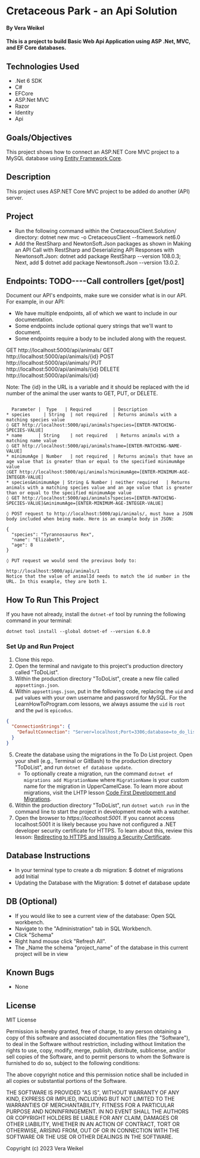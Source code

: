 #  Cretaceous Park - an Api Solution

#### By Vera Weikel 

#### This is a project to build Basic Web Api Application using ASP .Net, MVC, and EF Core databases.

## Technologies Used

* .Net 6 SDK
* C#
* EFCore
* ASP.Net MVC
* Razor
* Identity
* Api

## Goals/Objectives

This project shows how to connect an ASP.NET Core MVC project to a MySQL database using [Entity Framework Core](https://learn.microsoft.com/en-us/ef/core/).

## Description

This project uses ASP.NET Core MVC project to be added do another (API) server.

## Project 

* Run the following command within the CretaceousClient.Solution/ directory: dotnet new mvc -o CretaceousClient --framework net6.0
* Add the RestSharp and NewtonSoft.Json packages as shown in Making an API Call with RestSharp and Deserializing API Responses with Newtonsoft.Json: dotnet add package RestSharp --version 108.0.3; Next, add $ dotnet add package Newtonsoft.Json --version 13.0.2.

## Endpoints: TODO----Call controllers [get/post]

 Document our API's endpoints, make sure we consider what is in our API. For example, in our API:

* We have multiple endpoints, all of which we want to include in our documentation.
* Some endpoints include optional query strings that we'll want to document.
* Some endpoints require a body to be included along with the request.

GET http://localhost:5000/api/animals/
GET http://localhost:5000/api/animals/{id}
POST http://localhost:5000/api/animals/
PUT http://localhost:5000/api/animals/{id}
DELETE http://localhost:5000/api/animals/{id}

Note: The {id} in the URL is a variable and it should be replaced with the id number of the animal the user wants to GET, PUT, or DELETE.

```

  Parameter	|  Type   |	Required	    | Description
* species	  | String	| not required	| Returns animals with a matching species value
◊ GET http://localhost:5000/api/animals?species=[ENTER-MATCHING-SPECIES-VALUE]
* name	    | String	| not required	 | Returns animals with a matching name value
◊ GET http://localhost:5000/api/animals?name=[ENTER-MATCHING-NAME-VALUE]
* minimumAge | Number	| not required  | Returns animals that have an age value that is greater than or equal to the specified minimumAge value
◊GET http://localhost:5000/api/animals?minimumAge=[ENTER-MINIMUM-AGE-INTEGER-VALUE]
* species&minimumAge | String & Number | neither required	| Returns animals with a matching species value and an age value that is greater than or equal to the specified minimumAge value
◊ GET http://localhost:5000/api/animals?species=[ENTER-MATCHING-SPECIES-VALUE]&minimumAge=[ENTER-MINIMUM-AGE-INTEGER-VALUE]

◊ POST request to http://localhost:5000/api/animals/, must have a JSON body included when being made. Here is an example body in JSON:

{
  "species": "Tyrannosaurus Rex",
  "name": "Elizabeth",
  "age": 8
}

◊ PUT request we would send the previous body to:

http://localhost:5000/api/animals/1
Notice that the value of animalId needs to match the id number in the URL. In this example, they are both 1.
``` 

## How To Run This Project

If you have not already, install the `dotnet-ef` tool by running the following command in your terminal:

```
dotnet tool install --global dotnet-ef --version 6.0.0
```

### Set Up and Run Project

1. Clone this repo.
2. Open the terminal and navigate to this project's production directory called "ToDoList".
3. Within the production directory "ToDoList", create a new file called `appsettings.json`.
4. Within `appsettings.json`, put in the following code, replacing the `uid` and `pwd` values with your own username and password for MySQL. For the LearnHowToProgram.com lessons, we always assume the `uid` is `root` and the `pwd` is `epicodus`.

```json
{
  "ConnectionStrings": {
    "DefaultConnection": "Server=localhost;Port=3306;database=to_do_list_with_auth;uid=root;pwd=epicodus;"
  }
}
```

5. Create the database using the migrations in the To Do List project. Open your shell (e.g., Terminal or GitBash) to the production directory "ToDoList", and run `dotnet ef database update`. 
    - To optionally create a migration, run the command `dotnet ef migrations add MigrationName` where `MigrationName` is your custom name for the migration in UpperCamelCase. To learn more about migrations, visit the LHTP lesson [Code First Development and Migrations](https://www.learnhowtoprogram.com/c-and-net-part-time/many-to-many-relationships/code-first-development-and-migrations).
6. Within the production directory "ToDoList", run `dotnet watch run` in the command line to start the project in development mode with a watcher.
4. Open the browser to _https://localhost:5001_. If you cannot access localhost:5001 it is likely because you have not configured a .NET developer security certificate for HTTPS. To learn about this, review this lesson: [Redirecting to HTTPS and Issuing a Security Certificate](https://www.learnhowtoprogram.com/lessons/redirecting-to-https-and-issuing-a-security-certificate).

## Database Instructions 

* In your terminal type to create a db migration: $ dotnet ef migrations add Initial
* Updating the Database with the Migration: $ dotnet ef database update

## DB (Optional)

* If you would like to see a current view of the database: Open SQL workbench.
* Navigate to the "Administration" tab in SQL Workbench.
* Click "Schema" 
* Right hand mouse click "Refresh All".
* The _Name the schema "project_name" of the database in this current project will be in view

## Known Bugs

* None

## License

MIT License

Permission is hereby granted, free of charge, to any person obtaining a copy
of this software and associated documentation files (the "Software"), to deal
in the Software without restriction, including without limitation the rights
to use, copy, modify, merge, publish, distribute, sublicense, and/or sell
copies of the Software, and to permit persons to whom the Software is
furnished to do so, subject to the following conditions:

The above copyright notice and this permission notice shall be included in all
copies or substantial portions of the Software.

THE SOFTWARE IS PROVIDED "AS IS", WITHOUT WARRANTY OF ANY KIND, EXPRESS OR
IMPLIED, INCLUDING BUT NOT LIMITED TO THE WARRANTIES OF MERCHANTABILITY,
FITNESS FOR A PARTICULAR PURPOSE AND NONINFRINGEMENT. IN NO EVENT SHALL THE
AUTHORS OR COPYRIGHT HOLDERS BE LIABLE FOR ANY CLAIM, DAMAGES OR OTHER
LIABILITY, WHETHER IN AN ACTION OF CONTRACT, TORT OR OTHERWISE, ARISING FROM,
OUT OF OR IN CONNECTION WITH THE SOFTWARE OR THE USE OR OTHER DEALINGS IN THE
SOFTWARE.

Copyright (c) 2023 Vera Weikel 

